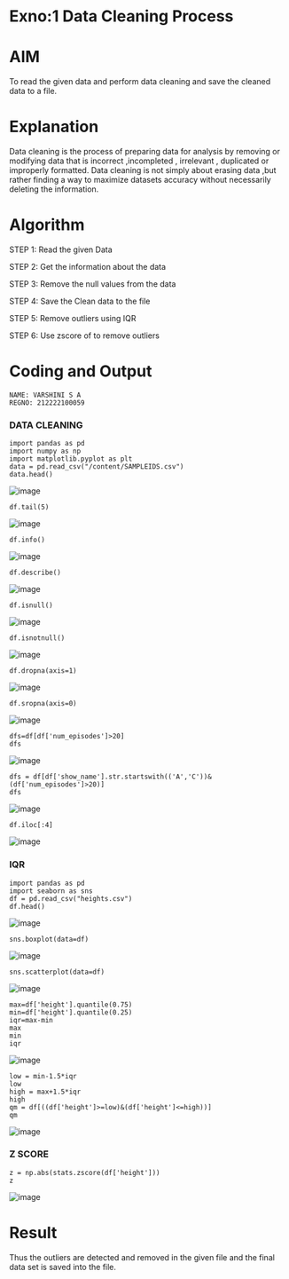 # Exno:1  Data Cleaning Process

# AIM
To read the given data and perform data cleaning and save the cleaned data to a file.

# Explanation
Data cleaning is the process of preparing data for analysis by removing or modifying data that is incorrect ,incompleted , irrelevant , duplicated or improperly formatted. Data cleaning is not simply about erasing data ,but rather finding a way to maximize datasets accuracy without necessarily deleting the information.

# Algorithm
STEP 1: Read the given Data

STEP 2: Get the information about the data

STEP 3: Remove the null values from the data

STEP 4: Save the Clean data to the file

STEP 5: Remove outliers using IQR

STEP 6: Use zscore of to remove outliers

# Coding and Output
```
NAME: VARSHINI S A
REGNO: 212222100059
```
### DATA CLEANING
```
import pandas as pd
import numpy as np
import matplotlib.pyplot as plt
data = pd.read_csv("/content/SAMPLEIDS.csv")
data.head()
```
![image](https://github.com/Prasannalakshmiganesan/exno1/assets/118610231/9b7277b9-d81d-429a-a4ae-8857adc5bfde)


```
df.tail(5)
```
![image](https://github.com/Prasannalakshmiganesan/exno1/assets/118610231/6013156a-abaa-462a-89b7-11f1340c4321)

```
df.info()
```
![image](https://github.com/Prasannalakshmiganesan/exno1/assets/118610231/255de48d-3de0-488a-9e7e-8fd396d52097)

```
df.describe()
```
![image](https://github.com/Prasannalakshmiganesan/exno1/assets/118610231/2a711358-2dec-4e57-ad25-d85a4c7dfb90)

```
df.isnull()
```
![image](https://github.com/Prasannalakshmiganesan/exno1/assets/118610231/7844d1be-4a82-483d-a670-400467d2c971)

```
df.isnotnull()
```
![image](https://github.com/Prasannalakshmiganesan/exno1/assets/118610231/b43b7b1c-28aa-48e1-993d-f172e015ac72)

```
df.dropna(axis=1)
```
![image](https://github.com/Prasannalakshmiganesan/exno1/assets/118610231/c9fb651e-9556-4c13-a724-006c01bebdc7)

```
df.sropna(axis=0)
```
![image](https://github.com/Prasannalakshmiganesan/exno1/assets/118610231/a3b7f55e-44b9-43d1-9b3e-5d242b3a5528)

```
dfs=df[df['num_episodes']>20]
dfs
```
![image](https://github.com/Prasannalakshmiganesan/exno1/assets/118610231/da9df13b-a077-461d-9f38-6ac288cdc138)

```
dfs = df[df['show_name'].str.startswith(('A','C'))&(df['num_episodes']>20)]
dfs
```
![image](https://github.com/Prasannalakshmiganesan/exno1/assets/118610231/370c97a9-28e9-43b4-8eda-1f3f8c5a8ec6)

```
df.iloc[:4]
```
![image](https://github.com/Prasannalakshmiganesan/exno1/assets/118610231/9c2f288f-6d63-4d93-87f7-14bbedaf2750)

### IQR

```
import pandas as pd
import seaborn as sns
df = pd.read_csv("heights.csv")
df.head()
```
![image](https://github.com/Prasannalakshmiganesan/exno1/assets/118610231/505fb4f2-a4e1-4305-bc94-66f0ec7286a0)

```
sns.boxplot(data=df)
```
![image](https://github.com/Prasannalakshmiganesan/exno1/assets/118610231/e60d8a26-2e8f-4f70-b76b-957461597c00)

```
sns.scatterplot(data=df)
```
![image](https://github.com/Prasannalakshmiganesan/exno1/assets/118610231/40f75695-6059-4663-8668-60fcac94727d)

```
max=df['height'].quantile(0.75)
min=df['height'].quantile(0.25)
iqr=max-min
max
min
iqr
```
![image](https://github.com/Prasannalakshmiganesan/exno1/assets/118610231/d94d870a-4f29-4d14-88a4-29a3bfa4921d)

```
low = min-1.5*iqr
low
high = max+1.5*iqr
high
qm = df[((df['height']>=low)&(df['height']<=high))]
qm
```
![image](https://github.com/Prasannalakshmiganesan/exno1/assets/118610231/3003a8d0-4aca-4373-99f9-e3ba2d859f69)

### Z SCORE
```
z = np.abs(stats.zscore(df['height']))
z
```
![image](https://github.com/Prasannalakshmiganesan/exno1/assets/118610231/1ac9750a-993d-43c9-9e2e-a79efe547cf5)


# Result

Thus the outliers are detected and removed in the given file and the final data set is saved into the file.
